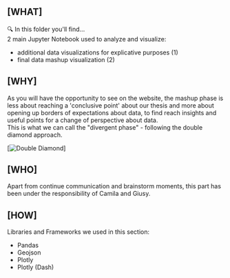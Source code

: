 ## **[WHAT]**  
🔍 In this folder you'll find...  <br>
2 main Jupyter Notebook used to analyze and visualize: <br>
- additional data visualizations for explicative purposes (1)
- final data mashup visualization (2) <br>

## **[WHY]** 
As you will have the opportunity to see on the website, the mashup phase is less about reaching a 'conclusive point' about our thesis and more about opening up borders of expectations about data, to find reach insights and useful points for a change of perspective about data. <br>
This is what we can call the "divergent phase" - following the double diamond approach. <br>

[![Double Diamond](https://github.com/openaccesstoimmigrants/openaccesstoimmigrants/blob/9bbe2f6cce87dcdd5ea438c6ed4f69fcc2100e65/_img/Double_diamond.png)]

 ## **[WHO]** 
Apart from continue communication and brainstorm moments, this part has been under the responsibility of Camila and Giusy.

## **[HOW]** 
Libraries and Frameworks we used in this section:
- Pandas
- Geojson
- Plotly
- Plotly (Dash)